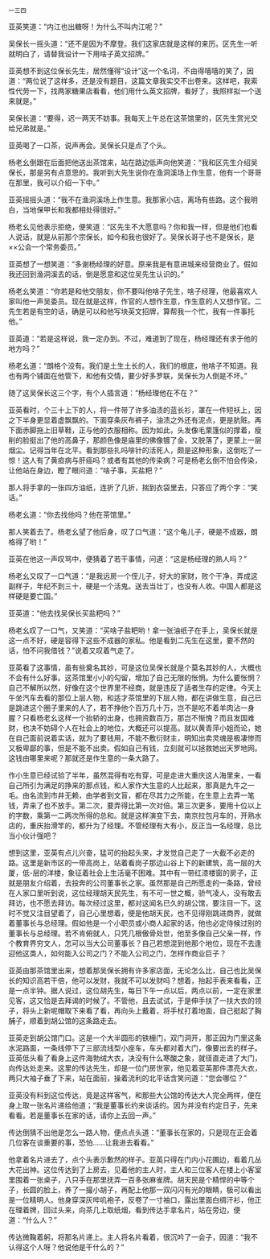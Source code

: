    一三四 

   亚英笑道：“内江也出糖呀！为什么不叫内江呢？”

   吴保长一摇头道：“还不是因为不摩登。我们这家店就是这样的来历。区先生一听就明白了，请替我设计一下用啥子英文招牌。”

   亚英想不到这位保长先生，居然懂得“设计”这一个名词，不由得嘻嘻的笑了，因道：“两位说了这样多，还是没有题目，这篇文章我实交不出卷来。这样吧，我索性代劳一下，找两家糖果店看看，他们用什么英文招牌，看好了，我照样拟一个送来就是。”

   吴保长道：“要得，迟一两天不妨事。我每天上午总在这茶馆里的，区先生赏光交给兄弟就是。”

   亚英喝了一口茶，说声再会。吴保长只是点了个头。

   杨老幺倒跟在后面把他送出茶馆来，站在路边低声向他笑道：“我和区先生介绍吴保长，那是另有点意思的。我听到大先生说你在渔洞溪场上作生意，他有一个哥哥在那里，我可以介绍一下中。”

   亚英摇摇头道：“我不在渔洞溪场上作生意。我那家小店，离场有些路。这个我明白，当地保甲长和我都相处得很好。”

   杨老幺见他表示拒绝，便笑道：“区先生不大愿意吗？你和我一样，但是他们也看人说话，就是从前那个宗保长，如今和我也很好了。吴保长哥子也不是保长，是××公会一个常务委员。”

   亚英想了一想笑道：“多谢杨经理的好意。原来我是有意进城来经营商业了。假如我还回到渔洞溪去的话，倒是愿意和这位吴先生认识的。”

   杨老幺笑道：“你若是和他交朋友，你不要叫他啥子先生，啥子经理，他最喜欢人家叫他一声吴委员。现在就是这样，作官的人想作生意，作生意的人又想作官。二先生若是有空的话，确是可以和他写块英文招牌，算帮我一个忙，我有一件事托他。”

   亚英道：“若是这样说，我一定办到。不过，难道到了现在，杨经理还有求于他的地方吗？”

   杨老幺道：“朗格个没有。我们是土生土长的人，我们的根底，他啥子不知道。我也有两个铺面在他管下，和他有交情，要少好多罗联，吴保长为人倒是不坏。”

   随了这吴保长这三个字，有个人插言道：“杨经理他在不在？”

   亚英看时，个三十上下的人，将一件带了许多油渍的蓝长衫，罩在一件短袄上，因之下半身更显着虚飘飘的。下面穿条灰布裤子，油渍之外还有泥点，更是肮赃。再下面赤脚拖上旧草鞋，正与他的衣服相称。因为如此，头发像毛栗篷似的撑着，瘦削的脸挺出了他的高鼻子，那颜色像是庙里的佛像镀了金，又脱落了，更蒙上一层烟尘。记得当年在北平。看到那些扎吗啡针的活死人，颇是这种形象，这倒吃了一惊！这人有了黄疸病与肝癌吗？或者有其他的传染病？可是杨老幺倒不怕会传染，让他站在身边，瞪了眼问道：“啥子事，买盐粑？”

   那人将手拿的一张四方油纸，连折了几折，揣到衣袋里去，只答应了两个字：“笑话。”

   杨老幺道：“你去找他吗？他在茶馆里。”

   那人笑着去了。杨老幺望了他后身，叹了口气道：“这个龟儿子，硬是不成器，朗格得了哟！”

   亚英在他这一声叹骂中，便猜着了若干事情，问道：“这是杨经理的熟人吗？”

   杨老幺又叹了一口气道：“是我远房一个侄儿子，好大的家财，败个干净，弄成这副样子，年纪不到三十，硬是一个活鬼。送去当壮丁，也没有人收。中国人都是这样硬是要亡国。”

   亚英道：“他去找吴保长买盐粑吗？”

   杨老幺叹了一口气，又笑道：“买啥子盐粑哟！拿一张油纸子在手上，吴保长就是这一点不好，硬是容得下这些不成器的家私。他是看到二先生在这里，要不然的话，怕不问我借钱？”说着又叹着气走了。

   亚英看了这事情，虽有些奠名其妙，可是这位吴保长就是个莫名其妙的人，大概也不会有什么好事。这茶馆里小小的勾留，增加了自己无限的怅惘。为什么要怅惘？自己不解所以然，好像在这个世界里不经商，就是违反了适者生存的定律。今天上午坐汽车去看的那位上层人物，和适才茶馆里的下层人物，都在讲做生意，自己已是跳进这个圈子里来的人了，若不挣他个百万几十万，岂不是吃不着羊肉沾一身腥？只看杨老幺这样一个抬轿的出身，也拥资数百万，那岂不惭愧？而且发国难财，也决不妨碍个人在社会上的地位，大概还可以提高。就以黄青萍小姐而论，她在自己面前说着实话，就为了要钱用，不能不敷衍财主，明知出卖灵魂是极凄惨而又极卑鄙的事，但是不能不出卖。假如自己有钱，立刻就可以拯救她出天罗地网。这钱由哪里来呢？那就还是作生意的一条大路了。

   作小生意已经试验了半年，虽然混得有吃有穿，可是走进大重庆这人海里来，一看自己所引为满足的挣来的那点钱，和人家作大生意的人比起来，那真是九牛之一毛。由名流到市井无赖，由学者到文盲，都在尽其力之所能，在生意上去弄一笔钱，弄来了也不放手。第二次，要弄得比第一次对倍。第三次更多，要用十位以上的字数，乘第一二两次所得的总和。就是这样演变下去，南京拉包月车的，开熟水店的，重庆抬滑竿的，都升为了经理。不管经理有大有小，反正当一名经理，总比当小伙计强吧？

   想到这里，亚英有点儿兴奋，猛可的抬起头来，才发觉自己走了一大截不必走的路。这里是新市区的一带高岗上，站着看岗子那边山谷上下的新建筑，高一层的大厦，低-层的洋楼，象征着社会上生活毫不困难。其中有一带红漆楼窗的房子，正就是朋友介绍着，去投奔的公司董事长之家。虽然那是自己所愿走的一条路，曾经在人家口里听到说，这位经理胡天民先生，有不可一世之概，骄气凌人，没有敢去拜访，也不愿去拜访。每次经过这里，都对这闻名已久的胡公馆，要注目一下。这时不觉又注目望着了，自己心里想着，便是他胡天民，也不见得刚跳进商界，就做着董事长与总经理。假如他是一个小职员或小商人起家的话，他也必定侍候过别的董事长与总经理。若不肯俯就人，只凭几根傲骨处世，他至多像自己父亲一样，作个教育界穷文人，怎可以当大公司董事长？自己若想混到他那个地位，现在不去逢迎他这类人，如何能入公司之门？不能入公司之门，怎样作商业巨子？

   亚英由那茶馆里出来，想着那吴保长拥有许多家店面，无论怎么比，自己也比吴保长的知识高若干倍，他可以发财，我就不可以发财吗？想着，抬起手表来看看，正是一点半钟。据人说过，这位胡先生，每日下午一点以后，两点以前，一定在家里见客，这又恰是去拜谒的时候了。不管他，且去试试，于是伸手扶了一扶大衣的领子，将头上新呢帽取下来看了看，再向头上戴着，将手杖打着地面，自己挺起了胸脯子，顺着到胡公馆的这条路走去。

   亚英走到胡公馆门口。这是一个大半圆形的铁栅门，双门洞开，那正因为门里这条水泥路面，一条线停下了三部流线型小座车，车头都对着大门，像要出去的样子。亚英低头看了看身上这件海勃绒大衣，决没有什么寒酸之象，就径直走进了大门，向传达处走来。这里的传达先生，却是一位门房世家，他见着亚英那件漂亮大衣，两只大袖子垂了下来，站在面前，操着流利的北平话含笑问道：“您会哪位？”

   亚英没有料到这位传达，竟是这样客气，和那些大公馆的传达大人完全两样，便在身上取一张名片递给他道；“我是董事长约来谈话的。因为并没有约定日子，先来看看。若是董事长在家的话，请你上去回一声。”

   传达倒猜不出他是怎么一路人物，便点点头道：“董事长在家的，只是现在正会着几位客在谈重要的事，恐怕……让我进去看看。”

   他拿着名片进去了，点个头表示歉然的样子。亚英只得在门内小花圃边，看着几丛大花出神。这位传达到了上房去，见着他的主人时，主人和三位客人在楼上小客室里围着一张桌子，八只手在那里抚弄一百多张麻雀牌。胡天民是个精悍的中等个子，长圆的脸上，养了一撮小胡子，再配上他那一双闪闪有光的眼睛，极可以看出是一位精明人。他身穿深灰哔叽袍子，反卷了一寸袖口，露出里面白绸汗衫，他正在理着牌，回过头来，向茶几上取纸烟，看到传达手拿名片，站在旁边，便道：“什么人？”

   传达微鞠着躬，将那名片递上。主人将名片看着，很沉吟了一会子，因道：“我不认得这个人呀？他说他是干什么的？”

